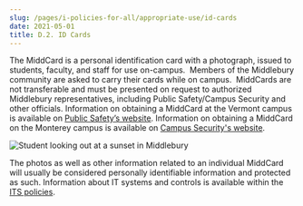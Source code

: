 ```yaml
---
slug: /pages/i-policies-for-all/appropriate-use/id-cards
date: 2021-05-01
title: D.2. ID Cards
---
```

The MiddCard is a personal identification card with a photograph, issued to students, faculty, and staff for use on-campus.  Members of the Middlebury community are asked to carry their cards while on campus.  MiddCards are not transferable and must be presented on request to authorized Middlebury representatives, including Public Safety/Campus Security and other officials. Information on obtaining a MiddCard at the Vermont campus is available on [Public Safety’s website](https://www.middlebury.edu/office/public-safety). Information on obtaining a MiddCard on the Monterey campus is available on [Campus Security's website](https://www.middlebury.edu/institute/offices-services/security).

![Student looking out at a sunset in Middlebury](https://sandcat.middlebury.edu/comm/emailimages/admissions/2021/yield/why-midd-video-th.jpg)

The photos as well as other information related to an individual MiddCard will usually be considered personally identifiable information and protected as such. Information about IT systems and controls is available within the [ITS policies](https://www.middlebury.edu/office/information-technology-services/policies).